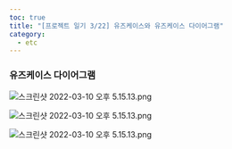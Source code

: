 ```yaml
---
toc: true
title: "[프로젝트 일기 3/22] 유즈케이스와 유즈케이스 다이어그램"
category:
  - etc
---
```


### 유즈케이스 다이어그램

![스크린샷 2022-03-10 오후 5.15.13.png](https://i.imgur.com/qzucFf3.png)

![스크린샷 2022-03-10 오후 5.15.13.png](https://i.imgur.com/IRCaWiR.png)

![스크린샷 2022-03-10 오후 5.15.13.png](https://i.imgur.com/zas14Lm.png)
